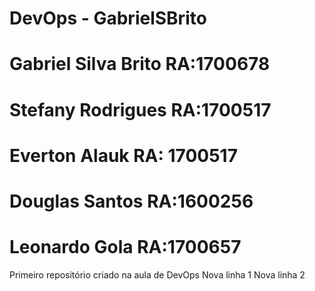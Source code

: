 # DevOps - GabrielSBrito
 # Gabriel Silva Brito RA:1700678
 # Stefany Rodrigues RA:1700517
 # Everton Alauk RA: 1700517
 # Douglas Santos RA:1600256
 # Leonardo Gola RA:1700657 

Primeiro repositório criado na aula de DevOps
Nova linha 1
Nova linha 2 

